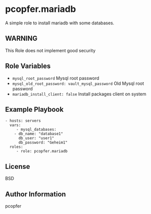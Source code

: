 pcopfer.mariadb
===============

A simple role to install mariadb with some databases.

WARNING
-------

This Role does not implement good security


Role Variables
--------------

- ``mysql_root_password`` Mysql root password
- ``mysql_old_root_password: vault_mysql_password`` Old Mysql root password
- ``mariadb_install_client: false`` Install packages client on system

Example Playbook
----------------


    - hosts: servers
      vars:
         - mysql_databases:
		- db_name: "database1"
		  db_user: "user1"
		  db_password: "Geheim1"
      roles:
         - role: pcopfer.mariadb

License
-------

BSD

Author Information
------------------

pcopfer <christian-platz at pcopfer.de>
